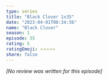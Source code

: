 ```yaml
---
type: series
title: "Black Clover 1x35"
date: "2023-04-01T08:34:36"
name: "Black Clover"
season: 1
episode: 35
rating: 5
ratingEmoji: ⭐️⭐️⭐️⭐️⭐️
share: false
---
```


_[No review was written for this episode]_
